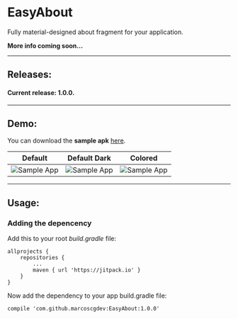 # EasyAbout
Fully material-designed about fragment for your application.

**More info coming soon...**

---

## Releases:

#### Current release: 1.0.0.

---

## Demo:

You can download the **sample apk** [here](https://github.com/marcoscgdev/Licenser/releases/download/1.0.0/app-debug.apk).

| Default | Default Dark | Colored |
|----------|----------|----------|
|![Sample App](1)|![Sample App](2)|![Sample App](3)|

---

## Usage:

### Adding the depencency

Add this to your root *build.gradle* file:

```
allprojects {
    repositories {
        ...
        maven { url 'https://jitpack.io' }
    }
}
```

Now add the dependency to your app build.gradle file:

```
compile 'com.github.marcoscgdev:EasyAbout:1.0.0'
```

[1]: https://raw.githubusercontent.com/marcoscgdev/EasyAbout/master/screenshots/1.png
[2]: https://raw.githubusercontent.com/marcoscgdev/EasyAbout/master/screenshots/2.png
[3]: https://raw.githubusercontent.com/marcoscgdev/EasyAbout/master/screenshots/3.png
